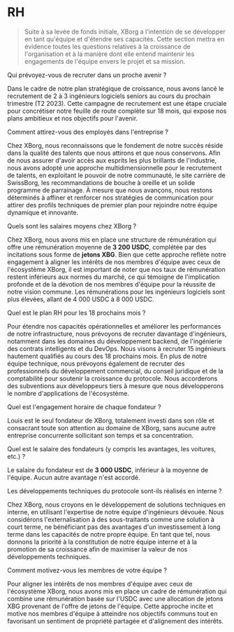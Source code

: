 # RH

> Suite à sa levée de fonds initiale, XBorg a l'intention de se développer en tant qu'équipe et d'étendre ses capacités. Cette section mettra en évidence toutes les questions relatives à la croissance de l'organisation et à la manière dont elle entend maintenir les engagements de l'équipe envers le projet et sa mission.

Qui prévoyez-vous de recruter dans un proche avenir ?

Dans le cadre de notre plan stratégique de croissance, nous avons lancé le recrutement de 2 à 3 ingénieurs logiciels seniors au cours du prochain trimestre (T2 2023). Cette campagne de recrutement est une étape cruciale pour concrétiser notre feuille de route complète sur 18 mois, qui expose nos plans ambitieux et nos objectifs pour l'avenir.

Comment attirez-vous des employés dans l'entreprise ?

Chez XBorg, nous reconnaissons que le fondement de notre succès réside dans la qualité des talents que nous attirons et que nous conservons. Afin de nous assurer d'avoir accès aux esprits les plus brillants de l'industrie, nous avons adopté une approche multidimensionnelle pour le recrutement de talents, en exploitant le pouvoir de notre communauté, le site carrière de SwissBorg, les recommandations de bouche à oreille et un solide programme de parrainage. À mesure que nous avançons, nous restons déterminés à affiner et renforcer nos stratégies de communication pour attirer des profils techniques de premier plan pour rejoindre notre équipe dynamique et innovante.

Quels sont les salaires moyens chez XBorg ?

Chez XBorg, nous avons mis en place une structure de rémunération qui offre une rémunération moyenne de **3 200 USDC**, complétée par des incitations sous forme de **jetons XBG**. Bien que cette approche reflète notre engagement à aligner les intérêts de nos membres d'équipe avec ceux de l'écosystème XBorg, il est important de noter que nos taux de rémunération restent inférieurs aux normes du marché, ce qui témoigne de l'implication profonde et de la dévotion de nos membres d'équipe pour la réussite de notre vision commune. Les rémunérations pour les ingénieurs logiciels sont plus élevées, allant de 4 000 USDC à 8 000 USDC.

Quel est le plan RH pour les 18 prochains mois ?

Pour étendre nos capacités opérationnelles et améliorer les performances de notre infrastructure, nous prévoyons de recruter davantage d'ingénieurs, notamment dans les domaines du développement backend, de l'ingénierie des contrats intelligents et du DevOps. Nous visons à recruter 15 ingénieurs hautement qualifiés au cours des 18 prochains mois. En plus de notre équipe technique, nous prévoyons également de recruter des professionnels du développement commercial, du conseil juridique et de la comptabilité pour soutenir la croissance du protocole. Nous accorderons des subventions aux développeurs tiers à mesure que nous développerons le nombre d'applications de l'écosystème.

Quel est l'engagement horaire de chaque fondateur ?

Louis est le seul fondateur de XBorg, totalement investi dans son rôle et consacrant toute son attention au domaine de XBorg, sans aucune autre entreprise concurrente sollicitant son temps et sa concentration.

Quel est le salaire des fondateurs (y compris les avantages, les voitures, etc.) ?

Le salaire du fondateur est de **3 000 USDC**, inférieur à la moyenne de l'équipe. Aucun autre avantage n'est accordé.

Les développements techniques du protocole sont-ils réalisés en interne ?

Chez XBorg, nous croyons en le développement de solutions techniques en interne, en utilisant l'expertise de notre équipe d'ingénieurs dévouée. Nous considérons l'externalisation à des sous-traitants comme une solution à court terme, ne bénéficiant pas des avantages d'un investissement à long terme dans les capacités de notre propre équipe. En tant que tel, nous donnons la priorité à la constitution de notre équipe interne et à la promotion de sa croissance afin de maximiser la valeur de nos développements techniques.

Comment motivez-vous les membres de votre équipe ?

Pour aligner les intérêts de nos membres d'équipe avec ceux de l'écosystème XBorg, nous avons mis en place un cadre de rémunération qui combine une rémunération basée sur l'USDC avec une allocation de jetons XBG provenant de l'offre de jetons de l'équipe. Cette approche incite et motive nos membres d'équipe à atteindre nos objectifs communs tout en favorisant un sentiment de propriété partagée et d'alignement des intérêts.